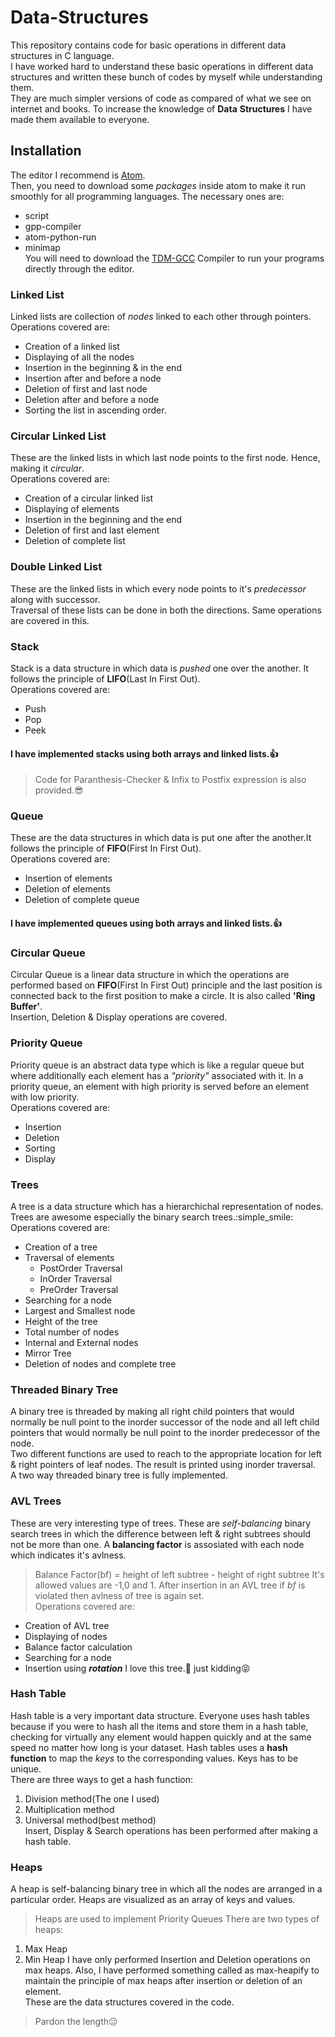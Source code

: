 # Data-Structures
This repository contains code for basic operations in different data structures in C language.<br />
I have worked hard to understand these basic operations in different data structures and written these bunch of codes by myself while understanding them.<br />
They are much simpler versions of code as compared of what we see on internet and books. To increase the knowledge of **Data** **Structures** I have made
them available to everyone. <br />
## Installation
The editor I recommend is [Atom](https://atom.io/).<br />
Then, you need to download some *packages* inside atom to make it run smoothly for all programming languages. The necessary ones are:
- script
- gpp-compiler
- atom-python-run
- minimap<br />
You will need to download the [TDM-GCC](https://sourceforge.net/projects/tdm-gcc/) Compiler to run your programs directly through the editor.
### Linked List
Linked lists are collection of *nodes* linked to each other through pointers.<br />
Operations covered are:<br />
- Creation of a linked list
- Displaying of all the nodes
- Insertion in the beginning & in the end
- Insertion after and before a node
- Deletion of first and last node
- Deletion after and before a node
- Sorting the list in ascending order.<br />
### Circular Linked List
These are the linked lists  in which last node points to the first node. Hence, making it *circular*.<br />
Operations covered are:
- Creation of a circular linked list
- Displaying of elements
- Insertion in the beginning and the end
- Deletion of first and last element
- Deletion of complete list
### Double Linked List
These are the linked lists in which every node points to it's *predecessor* along with successor.<br />
Traversal of these lists can be done in both the directions. Same operations are covered in this.
### Stack
Stack is a data structure in which data is *pushed* one over the another. It follows the principle of **LIFO**(Last In First Out).<br />
Operations covered are:
- Push
- Pop
- Peek
#### I have implemented stacks using both arrays and linked lists.:+1:<br />
> Code for Paranthesis-Checker & Infix to Postfix expression is also provided.:sunglasses:
### Queue
These are the data structures in which data is put one after the another.It follows the principle of **FIFO**(First In First Out).<br />
Operations covered are:
- Insertion of elements
- Deletion of elements
- Deletion of complete queue
#### I have implemented queues using both arrays and linked lists.:+1:<br />
### Circular Queue
Circular Queue is a linear data structure in which the operations are performed based on **FIFO**(First In First Out) 
principle and the last position is connected back to the first position to make a circle. It is also called **'Ring Buffer'**.<br />
Insertion, Deletion & Display operations are covered.
### Priority Queue
Priority queue is an abstract data type which is like a regular queue but where additionally each element has a *"priority"* associated with it.
In a priority queue, an element with high priority is served before an element with low priority.<br />
Operations covered are:
- Insertion
- Deletion
- Sorting
- Display
### Trees
A tree is a data structure which has a hierarchichal representation of nodes. Trees are awesome especially the binary search trees.:simple_smile:<br />
Operations covered are:
- Creation of a tree
- Traversal of elements
  - PostOrder Traversal
  - InOrder Traversal
  - PreOrder Traversal
- Searching for a node
- Largest and Smallest node
- Height of the tree
- Total number of nodes
- Internal and External nodes
- Mirror Tree
- Deletion of nodes and complete tree
### Threaded Binary Tree
A binary tree is threaded by making all right child pointers that would normally be null point to the inorder successor of the node
and all left child pointers that would normally be null point to the inorder predecessor of the node.<br />
Two different functions are used to reach to the appropriate location for left & right pointers of leaf nodes. The result is printed using inorder traversal.<br />A two way threaded binary tree is fully implemented. 
### AVL Trees
These are very interesting type of trees. These are *self-balancing* binary search trees in which the difference between left & right subtrees should not be more than one. A **balancing factor** is assosiated with each node which indicates it's avlness.<br />
> Balance Factor(bf) = height of left subtree - height of right subtree
It's allowed values are -1,0 and 1. After insertion in an AVL tree if *bf* is violated then avlness of tree is again set.<br />
Operations covered are:
- Creation of AVL tree
- Displaying of nodes
- Balance factor calculation
- Searching for a node
- Insertion using ***rotation***
I love this tree.:blue_heart: just kidding:stuck_out_tongue_closed_eyes:
### Hash Table
Hash table is a very important data structure. Everyone uses hash tables because if you were to hash all the items and store them in a hash table, checking for virtually any element would happen quickly and at the same speed no matter how long is your dataset. Hash tables uses a **hash function** to map the *keys* to the corresponding values. Keys has to be unique.<br />
There are three ways to get a hash function:
1. Division method(The one I used)
2. Multiplication method
3. Universal method(best method)<br />
Insert, Display & Search operations has been performed after making a hash table.
### Heaps
A heap is self-balancing binary tree in which all the nodes are arranged in a particular order. Heaps are visualized as an array of keys and values.
> Heaps are used to implement Priority Queues
There are two types of heaps:
1. Max Heap
2. Min Heap
I have only performed Insertion and Deletion operations on max heaps. Also, I have performed something called as max-heapify to maintain the principle of max heaps after insertion or deletion of an element.
<br />These are the data structures covered in the code.<br />
> Pardon the length:neutral_face:
